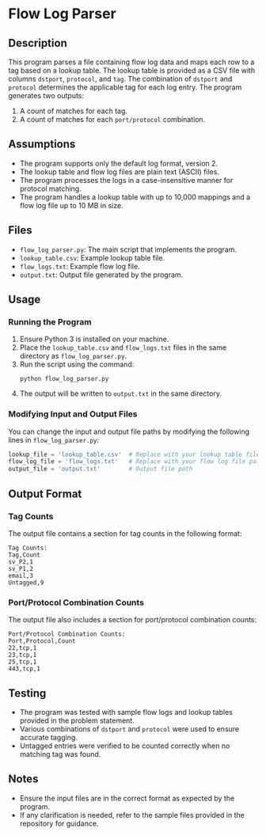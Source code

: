 # Flow Log Parser

## Description
This program parses a file containing flow log data and maps each row to a tag based on a lookup table. The lookup table is provided as a CSV file with columns `dstport`, `protocol`, and `tag`. The combination of `dstport` and `protocol` determines the applicable tag for each log entry. The program generates two outputs:
1. A count of matches for each tag.
2. A count of matches for each `port/protocol` combination.

## Assumptions
- The program supports only the default log format, version 2.
- The lookup table and flow log files are plain text (ASCII) files.
- The program processes the logs in a case-insensitive manner for protocol matching.
- The program handles a lookup table with up to 10,000 mappings and a flow log file up to 10 MB in size.

## Files
- `flow_log_parser.py`: The main script that implements the program.
- `lookup_table.csv`: Example lookup table file.
- `flow_logs.txt`: Example flow log file.
- `output.txt`: Output file generated by the program.

## Usage
### Running the Program
1. Ensure Python 3 is installed on your machine.
2. Place the `lookup_table.csv` and `flow_logs.txt` files in the same directory as `flow_log_parser.py`.
3. Run the script using the command:
   ```
   python flow_log_parser.py
   ```
4. The output will be written to `output.txt` in the same directory.

### Modifying Input and Output Files
You can change the input and output file paths by modifying the following lines in `flow_log_parser.py`:
```python
lookup_file = 'lookup_table.csv'  # Replace with your lookup table file path
flow_log_file = 'flow_logs.txt'   # Replace with your flow log file path
output_file = 'output.txt'        # Output file path
```

## Output Format
### Tag Counts
The output file contains a section for tag counts in the following format:
```
Tag Counts:
Tag,Count
sv_P2,1
sv_P1,2
email,3
Untagged,9
```

### Port/Protocol Combination Counts
The output file also includes a section for port/protocol combination counts:
```
Port/Protocol Combination Counts:
Port,Protocol,Count
22,tcp,1
23,tcp,1
25,tcp,1
443,tcp,1
```

## Testing
- The program was tested with sample flow logs and lookup tables provided in the problem statement.
- Various combinations of `dstport` and `protocol` were used to ensure accurate tagging.
- Untagged entries were verified to be counted correctly when no matching tag was found.

## Notes
- Ensure the input files are in the correct format as expected by the program.
- If any clarification is needed, refer to the sample files provided in the repository for guidance.

